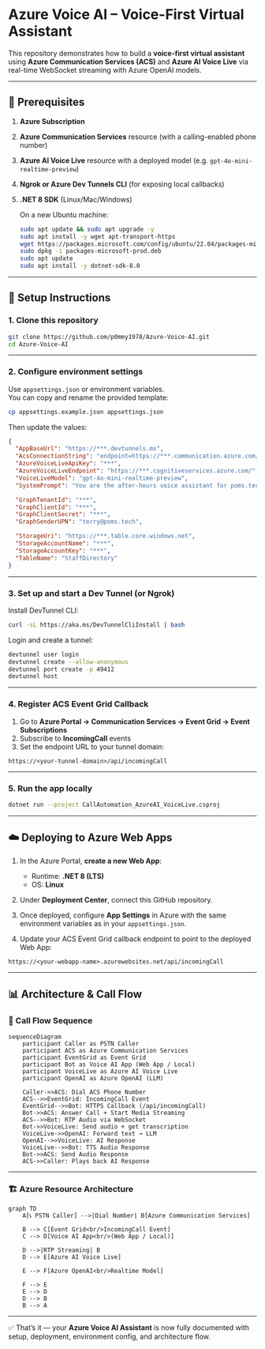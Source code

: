 # Azure Voice AI – Voice-First Virtual Assistant  

This repository demonstrates how to build a **voice-first virtual assistant** using **Azure Communication Services (ACS)** and **Azure AI Voice Live** via real-time WebSocket streaming with Azure OpenAI models.  

---

## 🧪 Prerequisites  

1. **Azure Subscription**  
2. **Azure Communication Services** resource (with a calling-enabled phone number)  
3. **Azure AI Voice Live** resource with a deployed model (e.g. `gpt-4o-mini-realtime-preview`)  
4. **Ngrok or Azure Dev Tunnels CLI** (for exposing local callbacks)  
5. **.NET 8 SDK** (Linux/Mac/Windows)  

   On a new Ubuntu machine:  
   ```bash
   sudo apt update && sudo apt upgrade -y
   sudo apt install -y wget apt-transport-https
   wget https://packages.microsoft.com/config/ubuntu/22.04/packages-microsoft-prod.deb -O packages-microsoft-prod.deb
   sudo dpkg -i packages-microsoft-prod.deb
   sudo apt update
   sudo apt install -y dotnet-sdk-8.0
   ```

---

## 🚀 Setup Instructions  

### 1. Clone this repository  
```bash
git clone https://github.com/p0mmy1978/Azure-Voice-AI.git
cd Azure-Voice-AI
```

---

### 2. Configure environment settings  

Use `appsettings.json` or environment variables.  
You can copy and rename the provided template:  

```bash
cp appsettings.example.json appsettings.json
```

Then update the values:  

```json
{
  "AppBaseUrl": "https://***.devtunnels.ms",
  "AcsConnectionString": "endpoint=https://***.communication.azure.com/;accesskey=***",
  "AzureVoiceLiveApiKey": "***",
  "AzureVoiceLiveEndpoint": "https://***.cognitiveservices.azure.com/",
  "VoiceLiveModel": "gpt-4o-mini-realtime-preview",
  "SystemPrompt": "You are the after-hours voice assistant for poms.tech.",

  "GraphTenantId": "***",
  "GraphClientId": "***",
  "GraphClientSecret": "***",
  "GraphSenderUPN": "terry@poms.tech",

  "StorageUri": "https://***.table.core.windows.net",
  "StorageAccountName": "***",
  "StorageAccountKey": "***",
  "TableName": "StaffDirectory"
}
```

---

### 3. Set up and start a Dev Tunnel (or Ngrok)  

Install DevTunnel CLI:  
```bash
curl -sL https://aka.ms/DevTunnelCliInstall | bash
```

Login and create a tunnel:  
```bash
devtunnel user login
devtunnel create --allow-anonymous
devtunnel port create -p 49412
devtunnel host
```

---

### 4. Register ACS Event Grid Callback  

1. Go to **Azure Portal → Communication Services → Event Grid → Event Subscriptions**  
2. Subscribe to **IncomingCall** events  
3. Set the endpoint URL to your tunnel domain:  

```
https://<your-tunnel-domain>/api/incomingCall
```

---

### 5. Run the app locally  

```bash
dotnet run --project CallAutomation_AzureAI_VoiceLive.csproj
```

---

## ☁️ Deploying to Azure Web Apps  

1. In the Azure Portal, **create a new Web App**:  
   - Runtime: **.NET 8 (LTS)**  
   - OS: **Linux**  

2. Under **Deployment Center**, connect this GitHub repository.  

3. Once deployed, configure **App Settings** in Azure with the same environment variables as in your `appsettings.json`.  

4. Update your ACS Event Grid callback endpoint to point to the deployed Web App:  

```
https://<your-webapp-name>.azurewebsites.net/api/incomingCall
```

---

## 📊 Architecture & Call Flow  

### 🔄 Call Flow Sequence  

```mermaid
sequenceDiagram
    participant Caller as PSTN Caller
    participant ACS as Azure Communication Services
    participant EventGrid as Event Grid
    participant Bot as Voice AI App (Web App / Local)
    participant VoiceLive as Azure AI Voice Live
    participant OpenAI as Azure OpenAI (LLM)

    Caller->>ACS: Dial ACS Phone Number
    ACS-->>EventGrid: IncomingCall Event
    EventGrid-->>Bot: HTTPS Callback (/api/incomingCall)
    Bot->>ACS: Answer Call + Start Media Streaming
    ACS-->>Bot: RTP Audio via WebSocket
    Bot->>VoiceLive: Send audio + get transcription
    VoiceLive->>OpenAI: Forward text → LLM
    OpenAI-->>VoiceLive: AI Response
    VoiceLive-->>Bot: TTS Audio Response
    Bot->>ACS: Send Audio Response
    ACS->>Caller: Plays back AI Response
```

---

### 🏗️ Azure Resource Architecture  

```mermaid
graph TD
    A[📞 PSTN Caller] -->|Dial Number| B[Azure Communication Services]

    B --> C[Event Grid<br/>IncomingCall Event]
    C --> D[Voice AI App<br/>(Web App / Local)]

    D -->|RTP Streaming| B
    D --> E[Azure AI Voice Live]

    E --> F[Azure OpenAI<br/>Realtime Model]

    F --> E
    E --> D
    D --> B
    B --> A
```

---

✅ That’s it — your **Azure Voice AI Assistant** is now fully documented with setup, deployment, environment config, and architecture flow.  
